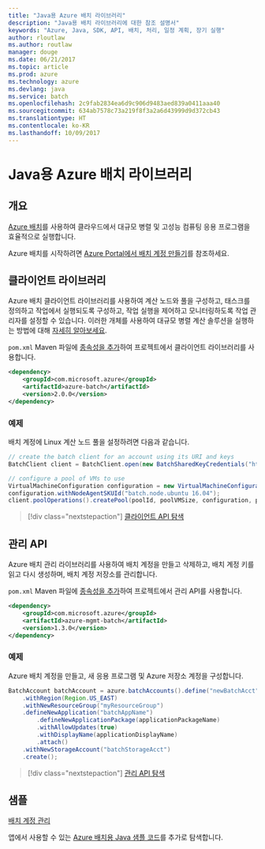 ```yaml
---
title: "Java용 Azure 배치 라이브러리"
description: "Java용 배치 라이브러리에 대한 참조 설명서"
keywords: "Azure, Java, SDK, API, 배치, 처리, 일정 계획, 장기 실행"
author: rloutlaw
ms.author: routlaw
manager: douge
ms.date: 06/21/2017
ms.topic: article
ms.prod: azure
ms.technology: azure
ms.devlang: java
ms.service: batch
ms.openlocfilehash: 2c9fab2834ea6d9c906d9483aed839a0411aaa40
ms.sourcegitcommit: 634ab7578c73a219f8f3a2a6d43999d9d372cb43
ms.translationtype: HT
ms.contentlocale: ko-KR
ms.lasthandoff: 10/09/2017
---
```

# <a name="azure-batch-libraries-for-java"></a>Java용 Azure 배치 라이브러리

## <a name="overview"></a>개요

[Azure 배치](/azure/batch/batch-technical-overview)를 사용하여 클라우드에서 대규모 병렬 및 고성능 컴퓨팅 응용 프로그램을 효율적으로 실행합니다.   

Azure 배치를 시작하려면 [Azure Portal에서 배치 계정 만들기](/azure/batch/batch-account-create-portal)를 참조하세요.

## <a name="client-library"></a>클라이언트 라이브러리

Azure 배치 클라이언트 라이브러리를 사용하여 계산 노드와 풀을 구성하고, 태스크를 정의하고 작업에서 실행되도록 구성하고, 작업 실행을 제어하고 모니터링하도록 작업 관리자를 설정할 수 있습니다. 이러한 개체를 사용하여 대규모 병렬 계산 솔루션을 실행하는 방법에 대해 [자세히 알아보세요](/azure/batch/batch-api-basics).

`pom.xml` Maven 파일에 [종속성을 추가](https://maven.apache.org/guides/getting-started/index.html#How_do_I_use_external_dependencies)하여 프로젝트에서 클라이언트 라이브러리를 사용합니다.

```XML
<dependency>
    <groupId>com.microsoft.azure</groupId>
    <artifactId>azure-batch</artifactId>
    <version>2.0.0</version>
</dependency>
```   

### <a name="example"></a>예제

배치 계정에 Linux 계산 노드 풀을 설정하려면 다음과 같습니다.

```java
// create the batch client for an account using its URI and keys
BatchClient client = BatchClient.open(new BatchSharedKeyCredentials("https://fabrikambatch.eastus.batch.azure.com", "fabrikambatch", batchKey));

// configure a pool of VMs to use 
VirtualMachineConfiguration configuration = new VirtualMachineConfiguration();
configuration.withNodeAgentSKUId("batch.node.ubuntu 16.04");
client.poolOperations().createPool(poolId, poolVMSize, configuration, poolVMCount);
```

> [!div class="nextstepaction"]
> [클라이언트 API 탐색](/java/api/overview/azure/batch/clientlibrary)


## <a name="management-api"></a>관리 API

Azure 배치 관리 라이브러리를 사용하여 배치 계정을 만들고 삭제하고, 배치 계정 키를 읽고 다시 생성하며, 배치 계정 저장소를 관리합니다.

`pom.xml` Maven 파일에 [종속성을 추가](https://maven.apache.org/guides/getting-started/index.html#How_do_I_use_external_dependencies)하여 프로젝트에서 관리 API를 사용합니다.

```XML
<dependency>
    <groupId>com.microsoft.azure</groupId>
    <artifactId>azure-mgmt-batch</artifactId>
    <version>1.3.0</version>
</dependency>
```

### <a name="example"></a>예제

Azure 배치 계정을 만들고, 새 응용 프로그램 및 Azure 저장소 계정을 구성합니다.

```java
BatchAccount batchAccount = azure.batchAccounts().define("newBatchAcct")
    .withRegion(Region.US_EAST)
    .withNewResourceGroup("myResourceGroup")
    .defineNewApplication("batchAppName")
        .defineNewApplicationPackage(applicationPackageName)
        .withAllowUpdates(true)
        .withDisplayName(applicationDisplayName)
        .attach()
    .withNewStorageAccount("batchStorageAcct")
    .create();
```

> [!div class="nextstepaction"]
> [관리 API 탐색](/java/api/overview/azure/batch/managementapi)


## <a name="samples"></a>샘플

[배치 계정 관리][1]   

앱에서 사용할 수 있는 [Azure 배치용 Java 샘플 코드](https://azure.microsoft.com/resources/samples/?platform=java&term=batch)를 추가로 탐색합니다.

[1]: https://github.com/Azure-Samples/batch-java-manage-batch-accounts